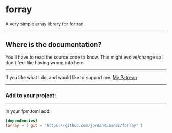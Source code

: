 # forray

A very simple array library for fortran.

-----

## Where is the documentation?

You'll have to read the source code to know. This might evolve/change so I don't feel like having wrong info here.


-----

If you like what I do, and would like to support me: [My Patreon](https://www.patreon.com/jordan4ibanez)

-----

### Add to your project:

-----

In your fpm.toml add:

```toml
[dependencies]
forray = { git = "https://github.com/jordan4ibanez/forray" }
```
